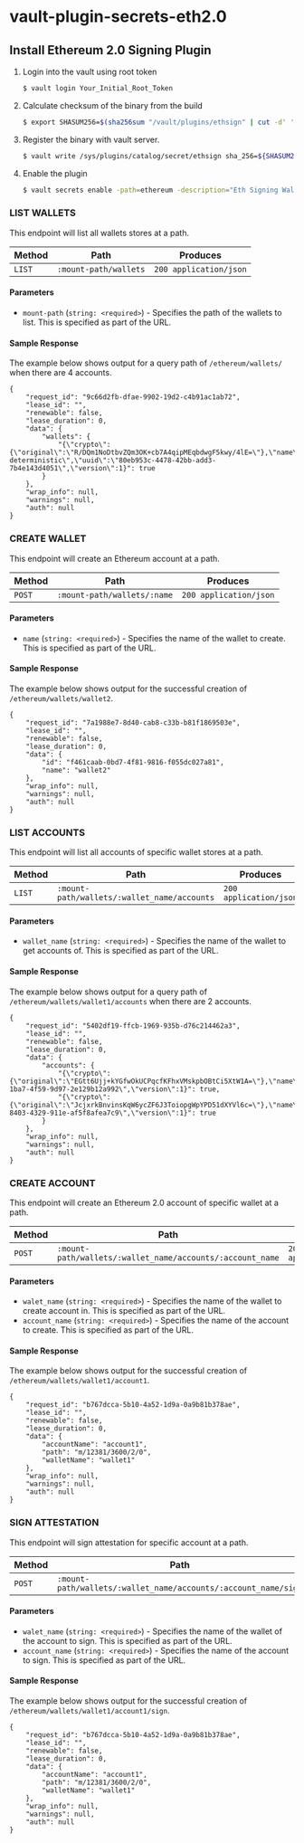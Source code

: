 # vault-plugin-secrets-eth2.0

## Install Ethereum 2.0 Signing Plugin

  1. Login into the vault using root token

        ```sh
        $ vault login Your_Initial_Root_Token
        ```
      
  2. Calculate checksum of the binary from the build

        ```sh
        $ export SHASUM256=$(sha256sum "/vault/plugins/ethsign" | cut -d' ' -f1)
        ```
  
  3. Register the binary with vault server.

        ```sh
        $ vault write /sys/plugins/catalog/secret/ethsign sha_256=${SHASUM256} command=ethsign
        ```

  4. Enable the plugin
  
        ```sh
        $ vault secrets enable -path=ethereum -description="Eth Signing Wallet" -plugin-name=ethsign plugin
        ```
     
### LIST WALLETS

This endpoint will list all wallets stores at a path.

| Method  | Path | Produces |
| ------------- | ------------- | ------------- |
| `LIST`  | `:mount-path/wallets`  | `200 application/json` |

#### Parameters

* `mount-path` (`string: <required>`) - Specifies the path of the wallets to list. This is specified as part of the URL.

#### Sample Response

The example below shows output for a query path of `/ethereum/wallets/` when there are 4 accounts.

```
{
    "request_id": "9c66d2fb-dfae-9902-19d2-c4b91ac1ab72",
    "lease_id": "",
    "renewable": false,
    "lease_duration": 0,
    "data": {
        "wallets": {
            "{\"crypto\":{\"original\":\"R/DQm1NoDtbvZQm3OK+cb7A4qipMEqbdwgF5kwy/4lE=\"},\"name\":\"wallet1\",\"nextaccount\":3,\"type\":\"hierarchical deterministic\",\"uuid\":\"80eb953c-4478-42bb-add3-7b4e143d4051\",\"version\":1}": true
        }
    },
    "wrap_info": null,
    "warnings": null,
    "auth": null
}

```

### CREATE WALLET

This endpoint will create an Ethereum account at a path.

| Method  | Path | Produces |
| ------------- | ------------- | ------------- |
| `POST`  | `:mount-path/wallets/:name`  | `200 application/json` |

#### Parameters

* `name` (`string: <required>`) - Specifies the name of the wallet to create. This is specified as part of the URL.

#### Sample Response

The example below shows output for the successful creation of `/ethereum/wallets/wallet2`.

```
{
    "request_id": "7a1988e7-8d40-cab8-c33b-b81f1869503e",
    "lease_id": "",
    "renewable": false,
    "lease_duration": 0,
    "data": {
        "id": "f461caab-0bd7-4f81-9816-f055dc027a81",
        "name": "wallet2"
    },
    "wrap_info": null,
    "warnings": null,
    "auth": null
}
```

### LIST ACCOUNTS

This endpoint will list all accounts of specific wallet stores at a path.

| Method  | Path | Produces |
| ------------- | ------------- | ------------- |
| `LIST`  | `:mount-path/wallets/:wallet_name/accounts`  | `200 application/json` |

#### Parameters

* `wallet_name` (`string: <required>`) - Specifies the name of the wallet to get accounts of. This is specified as part of the URL.

#### Sample Response

The example below shows output for a query path of `/ethereum/wallets/wallet1/accounts` when there are 2 accounts.

```
{
    "request_id": "5402df19-ffcb-1969-935b-d76c214462a3",
    "lease_id": "",
    "renewable": false,
    "lease_duration": 0,
    "data": {
        "accounts": {
            "{\"crypto\":{\"original\":\"EGtt6Ujj+kYGfwOkUCPqcfKFhxVMskpbOBtCi5XtW1A=\"},\"name\":\"account1\",\"path\":\"m/12381/3600/0/0\",\"pubkey\":\"b9c4c809fb2536b76107bea7fde58bd686e5b593358e163868bdf4a006d6128a459f7fa62064a6ef3d94c804ae6efa6a\",\"uuid\":\"f164c78b-1ba7-4f59-9d97-2e129b12a992\",\"version\":1}": true,
            "{\"crypto\":{\"original\":\"JcjxrkBnvinsKqW6ycZF6J3ToiopgWpYPD51dXYVl6c=\"},\"name\":\"account1\",\"path\":\"m/12381/3600/1/0\",\"pubkey\":\"a8fb2d7fa997b3db9a004866ba8b52ec4534213c969d3813197bc2e590b54146f6033eea3d46cf97bd291bb479535320\",\"uuid\":\"8e92540a-8403-4329-911e-af5f8afea7c9\",\"version\":1}": true
        }
    },
    "wrap_info": null,
    "warnings": null,
    "auth": null
}

```

### CREATE ACCOUNT

This endpoint will create an Ethereum 2.0 account of specific wallet at a path.

| Method  | Path | Produces |
| ------------- | ------------- | ------------- |
| `POST`  | `:mount-path/wallets/:wallet_name/accounts/:account_name`  | `200 application/json` |

#### Parameters

* `walet_name` (`string: <required>`) - Specifies the name of the wallet to create account in. This is specified as part of the URL.
* `account_name` (`string: <required>`) - Specifies the name of the account to create. This is specified as part of the URL.

#### Sample Response

The example below shows output for the successful creation of `/ethereum/wallets/wallet1/account1`.

```
{
    "request_id": "b767dcca-5b10-4a52-1d9a-0a9b81b378ae",
    "lease_id": "",
    "renewable": false,
    "lease_duration": 0,
    "data": {
        "accountName": "account1",
        "path": "m/12381/3600/2/0",
        "walletName": "wallet1"
    },
    "wrap_info": null,
    "warnings": null,
    "auth": null
}
```

### SIGN ATTESTATION

This endpoint will sign attestation for specific account at a path.

| Method  | Path | Produces |
| ------------- | ------------- | ------------- |
| `POST`  | `:mount-path/wallets/:wallet_name/accounts/:account_name/sign`  | `200 application/json` |

#### Parameters

* `walet_name` (`string: <required>`) - Specifies the name of the wallet of the account to sign. This is specified as part of the URL.
* `account_name` (`string: <required>`) - Specifies the name of the account to sign. This is specified as part of the URL.

#### Sample Response

The example below shows output for the successful creation of `/ethereum/wallets/wallet1/account1/sign`.

```
{
    "request_id": "b767dcca-5b10-4a52-1d9a-0a9b81b378ae",
    "lease_id": "",
    "renewable": false,
    "lease_duration": 0,
    "data": {
        "accountName": "account1",
        "path": "m/12381/3600/2/0",
        "walletName": "wallet1"
    },
    "wrap_info": null,
    "warnings": null,
    "auth": null
}
```